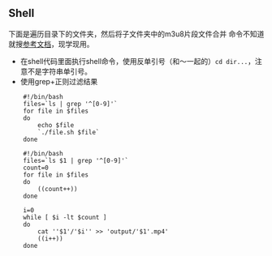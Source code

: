 ## Shell
下面是遍历目录下的文件夹，然后将子文件夹中的m3u8片段文件合并
命令不知道就搜[参考文档](http://www.runoob.com/linux/linux-shell-variable.html)，现学现用。
- 在shell代码里面执行shell命令，使用反单引号（和～一起的）`cd dir...`，注意不是字符串单引号。
- 使用grep+正则过滤结果

```
    #!/bin/bash
    files=`ls | grep '^[0-9]'`
    for file in $files
    do
        echo $file
        `./file.sh $file`
    done

    #!/bin/bash
    files=`ls $1 | grep '^[0-9]'`
    count=0
    for file in $files
    do
        ((count++))
    done
    
    i=0
    while [ $i -lt $count ]
    do
        cat ''$1'/'$i'' >> 'output/'$1'.mp4'
        ((i++))
    done
```


